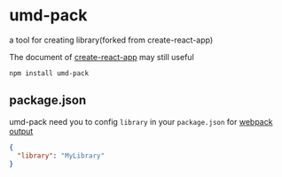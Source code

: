 # umd-pack
a tool for creating library(forked from create-react-app)

The document of [create-react-app](https://facebook.github.io/create-react-app/docs/documentation-intro) may still useful

```shell
npm install umd-pack
```

## package.json

umd-pack need you to config `library` in your `package.json` for [webpack output](https://webpack.js.org/configuration/output/#output-library)

```json
{
  "library": "MyLibrary"
}
```
